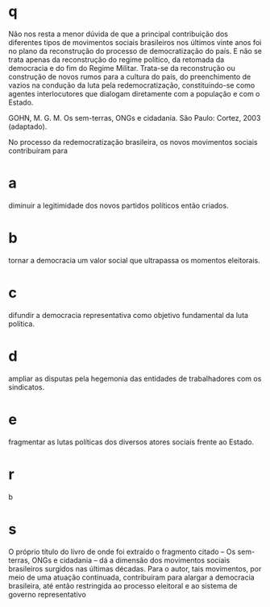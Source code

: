 # q
Não nos resta a menor dúvida de que a principal contribuição dos diferentes tipos de movimentos sociais brasileiros nos últimos vinte anos foi no plano da reconstrução do processo de democratização do país. E não se trata apenas da reconstrução do regime político, da retomada da democracia e do fim do Regime Militar. Trata-se da reconstrução ou construção de novos rumos para a cultura do país, do preenchimento de vazios na condução da luta pela redemocratização, constituindo-se como agentes interlocutores que dialogam diretamente com a população e com o Estado.

GOHN, M. G. M. Os sem-terras, ONGs e cidadania. São Paulo: Cortez, 2003 (adaptado).

No processo da redemocratização brasileira, os novos movimentos sociais contribuíram para

# a
diminuir a legitimidade dos novos partidos políticos então criados.

# b
tornar a democracia um valor social que ultrapassa os momentos eleitorais.

# c
difundir a democracia representativa como objetivo fundamental da luta política.

# d
ampliar as disputas pela hegemonia das entidades de trabalhadores com os sindicatos.

# e
fragmentar as lutas políticas dos diversos atores sociais frente ao Estado.

# r
b

# s
O próprio título do livro de onde foi extraído o fragmento citado – Os sem-terras, ONGs e cidadania – dá a dimensão dos movimentos sociais brasileiros surgidos nas últimas décadas. Para o autor, tais movimentos, por meio de uma atuação continuada, contribuíram para alargar a democracia brasileira, até então restringida ao processo eleitoral e ao sistema de governo representativo
